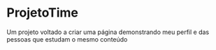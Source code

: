 # ProjetoTime
 Um projeto voltado a criar uma página demonstrando meu perfil e das pessoas que estudam o mesmo conteúdo
